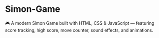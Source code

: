 # Simon-Game
🎮 A modern Simon Game built with HTML, CSS &amp; JavaScript — featuring score tracking, high score, move counter, sound effects, and animations.
